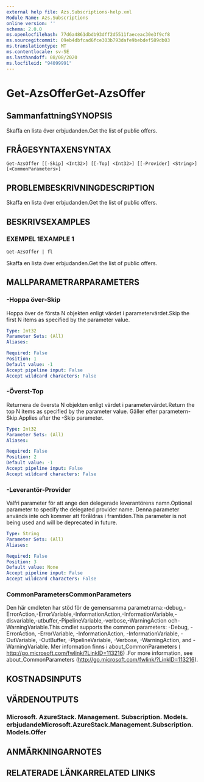 ```yaml
---
external help file: Azs.Subscriptions-help.xml
Module Name: Azs.Subscriptions
online version: ''
schema: 2.0.0
ms.openlocfilehash: 77d6a4861dbdb93dff2d5511faeceac30e3f9cf8
ms.sourcegitcommit: 09eb4dbfcad6fce303b793dafe9bebdef589db03
ms.translationtype: MT
ms.contentlocale: sv-SE
ms.lasthandoff: 08/08/2020
ms.locfileid: "94099991"
---
```

# <span data-ttu-id="eb138-101">Get-AzsOffer</span><span class="sxs-lookup"><span data-stu-id="eb138-101">Get-AzsOffer</span></span>

## <span data-ttu-id="eb138-102">Sammanfattning</span><span class="sxs-lookup"><span data-stu-id="eb138-102">SYNOPSIS</span></span>
<span data-ttu-id="eb138-103">Skaffa en lista över erbjudanden.</span><span class="sxs-lookup"><span data-stu-id="eb138-103">Get the list of public offers.</span></span>

## <span data-ttu-id="eb138-104">FRÅGESYNTAXEN</span><span class="sxs-lookup"><span data-stu-id="eb138-104">SYNTAX</span></span>

```
Get-AzsOffer [[-Skip] <Int32>] [[-Top] <Int32>] [[-Provider] <String>] [<CommonParameters>]
```

## <span data-ttu-id="eb138-105">PROBLEMBESKRIVNING</span><span class="sxs-lookup"><span data-stu-id="eb138-105">DESCRIPTION</span></span>
<span data-ttu-id="eb138-106">Skaffa en lista över erbjudanden.</span><span class="sxs-lookup"><span data-stu-id="eb138-106">Get the list of public offers.</span></span>

## <span data-ttu-id="eb138-107">BESKRIVS</span><span class="sxs-lookup"><span data-stu-id="eb138-107">EXAMPLES</span></span>

### <span data-ttu-id="eb138-108">EXEMPEL 1</span><span class="sxs-lookup"><span data-stu-id="eb138-108">EXAMPLE 1</span></span>
```
Get-AzsOffer | fl
```

<span data-ttu-id="eb138-109">Skaffa en lista över erbjudanden.</span><span class="sxs-lookup"><span data-stu-id="eb138-109">Get the list of public offers.</span></span>

## <span data-ttu-id="eb138-110">MALLPARAMETRAR</span><span class="sxs-lookup"><span data-stu-id="eb138-110">PARAMETERS</span></span>

### <span data-ttu-id="eb138-111">-Hoppa över</span><span class="sxs-lookup"><span data-stu-id="eb138-111">-Skip</span></span>
<span data-ttu-id="eb138-112">Hoppa över de första N objekten enligt värdet i parametervärdet.</span><span class="sxs-lookup"><span data-stu-id="eb138-112">Skip the first N items as specified by the parameter value.</span></span>

```yaml
Type: Int32
Parameter Sets: (All)
Aliases:

Required: False
Position: 1
Default value: -1
Accept pipeline input: False
Accept wildcard characters: False
```

### <span data-ttu-id="eb138-113">-Överst</span><span class="sxs-lookup"><span data-stu-id="eb138-113">-Top</span></span>
<span data-ttu-id="eb138-114">Returnera de översta N objekten enligt värdet i parametervärdet.</span><span class="sxs-lookup"><span data-stu-id="eb138-114">Return the top N items as specified by the parameter value.</span></span>
<span data-ttu-id="eb138-115">Gäller efter parametern-Skip.</span><span class="sxs-lookup"><span data-stu-id="eb138-115">Applies after the -Skip parameter.</span></span>

```yaml
Type: Int32
Parameter Sets: (All)
Aliases:

Required: False
Position: 2
Default value: -1
Accept pipeline input: False
Accept wildcard characters: False
```

### <span data-ttu-id="eb138-116">-Leverantör</span><span class="sxs-lookup"><span data-stu-id="eb138-116">-Provider</span></span>
<span data-ttu-id="eb138-117">Valfri parameter för att ange den delegerade leverantörens namn.</span><span class="sxs-lookup"><span data-stu-id="eb138-117">Optional parameter to specify the delegated provider name.</span></span> <span data-ttu-id="eb138-118">Denna parameter används inte och kommer att föråldras i framtiden.</span><span class="sxs-lookup"><span data-stu-id="eb138-118">This parameter is not being used and will be deprecated in future.</span></span>

```yaml
Type: String
Parameter Sets: (All)
Aliases:

Required: False
Position: 3
Default value: None
Accept pipeline input: False
Accept wildcard characters: False
```

### <span data-ttu-id="eb138-119">CommonParameters</span><span class="sxs-lookup"><span data-stu-id="eb138-119">CommonParameters</span></span>
<span data-ttu-id="eb138-120">Den här cmdleten har stöd för de gemensamma parametrarna:-debug,-ErrorAction,-ErrorVariable,-InformationAction,-InformationVariable,-disvariable,-utbuffer,-PipelineVariable,-verbose,-WarningAction och-WarningVariable.</span><span class="sxs-lookup"><span data-stu-id="eb138-120">This cmdlet supports the common parameters: -Debug, -ErrorAction, -ErrorVariable, -InformationAction, -InformationVariable, -OutVariable, -OutBuffer, -PipelineVariable, -Verbose, -WarningAction, and -WarningVariable.</span></span> <span data-ttu-id="eb138-121">Mer information finns i about_CommonParameters ( http://go.microsoft.com/fwlink/?LinkID=113216) .</span><span class="sxs-lookup"><span data-stu-id="eb138-121">For more information, see about_CommonParameters (http://go.microsoft.com/fwlink/?LinkID=113216).</span></span>

## <span data-ttu-id="eb138-122">KOSTNADS</span><span class="sxs-lookup"><span data-stu-id="eb138-122">INPUTS</span></span>

## <span data-ttu-id="eb138-123">VÄRDEN</span><span class="sxs-lookup"><span data-stu-id="eb138-123">OUTPUTS</span></span>

### <span data-ttu-id="eb138-124">Microsoft. AzureStack. Management. Subscription. Models. erbjudande</span><span class="sxs-lookup"><span data-stu-id="eb138-124">Microsoft.AzureStack.Management.Subscription.Models.Offer</span></span>

## <span data-ttu-id="eb138-125">ANMÄRKNINGAR</span><span class="sxs-lookup"><span data-stu-id="eb138-125">NOTES</span></span>

## <span data-ttu-id="eb138-126">RELATERADE LÄNKAR</span><span class="sxs-lookup"><span data-stu-id="eb138-126">RELATED LINKS</span></span>
